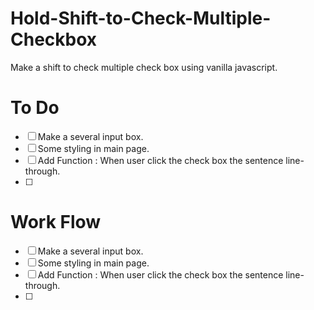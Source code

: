 # Hold-Shift-to-Check-Multiple-Checkbox

Make a shift to check multiple check box using vanilla javascript.

# To Do

- [ ] Make a several input box.
- [ ] Some styling in main page.
- [ ] Add Function : When user click the check box the sentence line-through.
- [ ]

# Work Flow

- [ ] Make a several input box.
- [ ] Some styling in main page.
- [ ] Add Function : When user click the check box the sentence line-through.
- [ ]

